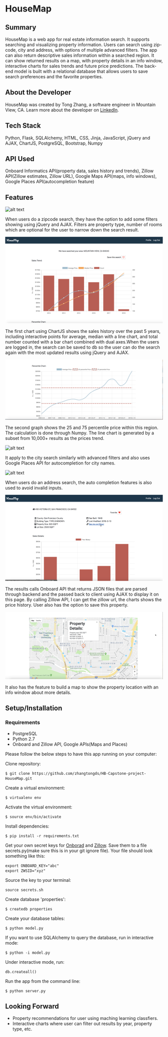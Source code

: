 # HouseMap
## Summary
HouseMap is a web app for real estate information search. It supports searching and visualizing property information. Users can search using zip-code, city and address, with options of multiple advanced filters. The app can also return descriptive sales information within a searched region. It can show returned results on a map, with property details in an info window, interactive charts for sales trends and future price predictions. The back-end model is built with a relational database that allows users to save search preferences and the favorite properties.
## About the Developer
HouseMap was created by Tong Zhang, a software engineer in Mountain View, CA. Learn more about the developer on [LinkedIn](https://www.linkedin.com/in/tong--zhang/).
## Tech Stack
Python, Flask, SQLAlchemy, HTML, CSS, Jinja, JavaScript, jQuery and AJAX, ChartJS, PostgreSQL, Bootstrap, Numpy
## API Used
Onboard Informatics API(property data, sales history and  trends), Zillow API(Zillow estimates, Zillow URL), Google Maps API(maps, info windows), Google Places API(autocompletion feature)
## Features 
![alt text](static/screenshots/2.png)

When users do a zipcode search, they have the option to add some filters showing using jQuery and AJAX. Filters are property type, number of rooms which are optional for the user to narrow down the search result.

![alt text](static/screenshots/3.png)

The first chart using ChartJS shows the sales history over the past 5 years, including interactive points for average, median with a line chart, and total number counted with a bar chart combined with dual axes.When the users are logged in, the search can be saved to db so the user can do the search again with the most updated results using jQuery and AJAX. 

![alt text](static/screenshots/4.png)

The second graph shows the 25 and 75 percentile price within this region. The calculation is done through Numpy. The line chart is generated by a subset from 10,000+ results as the prices trend. 

![alt text](static/screenshots/5.png)

It apply to the city search similarly with advanced filters and also uses Google Places API for autocompletion for city names.

![alt text](static/screenshots/6.png)

When users do an address search, the auto completion features is also used to avoid invalid inputs.

![alt text](static/screenshots/7.png)

The results calls Onboard API that returns JSON files that are parsed through backend and the passed back to client using AJAX to display it on this page. By calling Zillow API, I can get the zillow url, the charts shows the price history. User also has the option to save this property.

![alt text](static/screenshots/8.png)

It also has the feature to build a map to show the property location with an info window about more details.

## Setup/Installation

### Requirements

* PostgreSQL
* Python 2.7
* Onboard and Zillow API, Google APIs(Maps and Places)

Please follow the below steps to have this app running on your computer:

Clone repository:

```
$ git clone https://github.com/zhangtongds/HB-Capstone-project-HouseMap.git
```

Create a virtual environment:

```
$ virtualenv env
```

Activate the virtual environment:

```
$ source env/bin/activate
```

Install dependencies:

```
$ pip install -r requirements.txt
```

Get your own secret keys for [Onborad](https://developer.onboard-apis.com/home) and [Zillow](https://www.zillow.com/howto/api/APIOverview.htm). Save them to a file secrets.py(make sure this is in your git ignore file). Your file should look something like this:

```
export ONBOARD_KEY="abc"
export ZWSID="xyz"
```

Source the key to your terminal:

```
source secrets.sh
```

Create database 'properties':

```
$ createdb properties
```

Create your database tables:

```
$ python model.py
```

If you want to use SQLAlchemy to query the database, run in interactive mode:

```
$ python -i model.py
```

Under interactive mode, run:

```
db.createall()
```

Run the app from the command line:

```
$ python server.py
```

## Looking Forward
* Property recommendations for user using maching learning classfiers.
* Interactive charts where user can filter out results by year, property type, etc.


